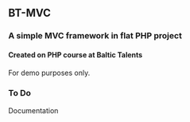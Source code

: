 ## BT-MVC
### A simple MVC framework in flat PHP project
#### Created on PHP course at Baltic Talents

For demo purposes only.

### To Do

Documentation
